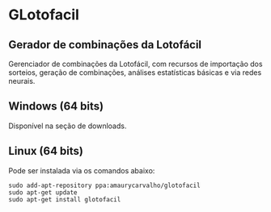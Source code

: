 # GLotofacil
## Gerador de combinações da Lotofácil

Gerenciador de combinações da Lotofácil, com recursos de importação dos sorteios, geração de combinações, análises estatísticas básicas e via redes neurais.

## Windows (64 bits)

Disponível na seção de downloads.

## Linux (64 bits)

Pode ser instalada via os comandos abaixo:

    sudo add-apt-repository ppa:amaurycarvalho/glotofacil
    sudo apt-get update
    sudo apt-get install glotofacil
